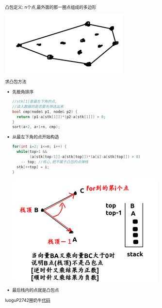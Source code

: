 凸包定义: n个点,最外面的那一圈点组成的多边形

![11.png](./img/11.png)

求凸包方法

* 先极角排序

  ```c++
  //stk[1]是最左下角的点,
  //读入数据的是否要先筛选出来
  bool cmp(node& p1, node& p2) {
  	return (p1-a[stk[1]])*(p2-a[stk[1]]) > 0;
  }
  sort(a+2, a+1+n, cmp);
  ```

* 从最左下角的点开始构造

  ```c++
  for(int i=2; i<=n; i++) {
    while(top>1 &&
          (a[stk[top-1]]-a[stk[top]])*(a[i]-a[stk[top]]) > 0)
      -- top; //核心,把不属于凸包的点弹栈
    stk[++top] = i;
  }
  ```

  ![12.png](./img/12.png)

* 最后栈内的点就是凸包点





luoguP2742圈奶牛[代码](/home/majiao/my_mount/Xubuntu_Work_Space/From_Xubuntu/codeTest_2019_2_21/刷题/笔记/计算几何笔记/代码/luogu2742凸包周长)